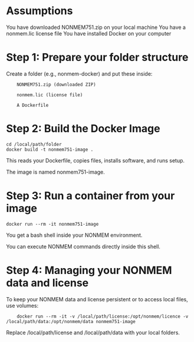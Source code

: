 # Assumptions
You have downloaded NONMEM751.zip on your local machine
You have a nonmem.lic license file
You have installed Docker on your computer

# Step 1: Prepare your folder structure
Create a folder (e.g., nonmem-docker) and put these inside:

        NONMEM751.zip (downloaded ZIP)
        
        nonmem.lic (license file)
        
        A Dockerfile 

# Step 2: Build the Docker Image

    cd /local/path/folder
    docker build -t nonmem751-image .

This reads your Dockerfile, copies files, installs software, and runs setup.

The image is named nonmem751-image.

# Step 3: Run a container from your image

    docker run --rm -it nonmem751-image

You get a bash shell inside your NONMEM environment.

You can execute NONMEM commands directly inside this shell.

# Step 4: Managing your NONMEM data and license
To keep your NONMEM data and license persistent or to access local files, use volumes:


        docker run --rm -it -v /local/path/license:/opt/nonmem/licence -v /local/path/data:/opt/nonmem/data nonmem751-image

Replace /local/path/license and /local/path/data with your local folders.
